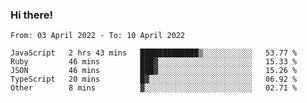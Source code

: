 ### Hi there!

<!--START_SECTION:waka-->

```text
From: 03 April 2022 - To: 10 April 2022

JavaScript   2 hrs 43 mins   █████████████▒░░░░░░░░░░░   53.77 %
Ruby         46 mins         ███▓░░░░░░░░░░░░░░░░░░░░░   15.33 %
JSON         46 mins         ███▓░░░░░░░░░░░░░░░░░░░░░   15.26 %
TypeScript   20 mins         █▓░░░░░░░░░░░░░░░░░░░░░░░   06.92 %
Other        8 mins          ▓░░░░░░░░░░░░░░░░░░░░░░░░   02.71 %
```

<!--END_SECTION:waka-->
